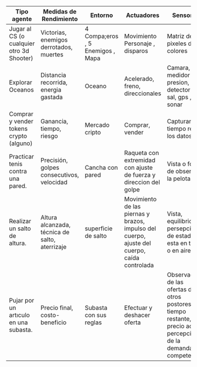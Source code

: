 | Tipo agente | Medidas de Rendimiento | Entorno | Actuadores | Sensores |
| --- | --- | --- | --- | --- |
| Jugar al CS (o cualquier otro 3d Shooter)|Victorias, enemigos derrotados, muertes| 4 Compa;eros , 5 Enemigos , Mapa| Movimiento Personaje , disparos|Matriz de pixeles de colores
| Explorar Oceanos    | Distancia recorrida, energia gastada  | Oceano |Acelerado, freno, direccionales | Camara, medidor presion, detector de sal, gps , sonar
|  Comprar y vender tokens crypto (alguno) | Ganancia, tiempo, riesgo  | Mercado cripto | Comprar, vender | Capturar en tiempo real los datos|
|Practicar tenis contra una pared.| Precisión, golpes consecutivos, velocidad| Cancha con pared | Raqueta con extremidad con ajuste de fuerza y direccion del golpe | Vista o forma de observar la pelota
|Realizar un salto de altura.| Altura alcanzada, técnica de salto, aterrizaje | superficie de salto | Movimiento de las piernas y brazos, impulso del cuerpo, ajuste del cuerpo, caída controlada | Vista, equilibrio , persepcion de estado(si esta en tierra o en aire)| 
|Pujar por un artıculo en una subasta.| Precio final, costo-beneficio | Subasta con sus reglas| Efectuar y deshacer oferta| Observación de las ofertas de otros postores, tiempo restante, precio actual, percepción de la demanda y competencia.|
